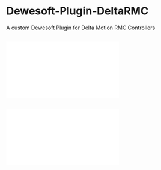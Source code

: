 # Dewesoft-Plugin-DeltaRMC
A custom Dewesoft Plugin for Delta Motion RMC Controllers

## ![Installation Instructions](/INSTALLATION.md)
## ![Troubleshooting](/TROUBLESHOOTING.md)
